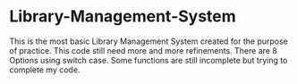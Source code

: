 # Library-Management-System
This is the most basic Library Management System created for the purpose of practice. This code still need more and more refinements. There are 8 Options using switch case. Some functions are still incomplete but trying to complete my code.
